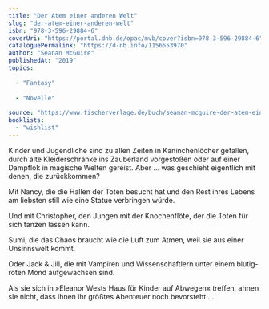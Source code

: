 ```yaml
---
title: "Der Atem einer anderen Welt"
slug: "der-atem-einer-anderen-welt"
isbn: "978-3-596-29884-6"
coverUri: "https://portal.dnb.de/opac/mvb/cover?isbn=978-3-596-29884-6"
cataloguePermalink: "https://d-nb.info/1156553970"
author: "Seanan McGuire"
publishedAt: "2019"
topics:
  
  - "Fantasy"
    
  - "Novelle"
    
source: "https://www.fischerverlage.de/buch/seanan-mcguire-der-atem-einer-anderen-welt-9783596298846"
booklists: 
  - "wishlist"
---
```

Kinder und Jugendliche sind zu allen Zeiten in Kaninchenlöcher gefallen, durch 
alte Kleiderschränke ins Zauberland vorgestoßen oder auf einer Dampflok in 
magische Welten gereist. Aber … was geschieht eigentlich mit denen, die 
zurückkommen?

Mit Nancy, die die Hallen der Toten besucht hat und den Rest ihres Lebens am 
liebsten still wie eine Statue verbringen würde.

Und mit Christopher, den Jungen mit der Knochenflöte, der die Toten für sich 
tanzen lassen kann.

Sumi, die das Chaos braucht wie die Luft zum Atmen, weil sie aus einer 
Unsinnswelt kommt.

Oder Jack & Jill, die mit Vampiren und Wissenschaftlern unter einem 
blutig-roten Mond aufgewachsen sind.

Als sie sich in »Eleanor Wests Haus für Kinder auf Abwegen« treffen, ahnen sie 
nicht, dass ihnen ihr größtes Abenteuer noch bevorsteht ...